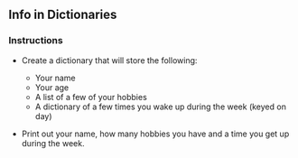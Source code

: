 ## Info in Dictionaries

### Instructions

* Create a dictionary that will store the following:

  * Your name
  * Your age
  * A list of a few of your hobbies
  * A dictionary of a few times you wake up during the week (keyed on day)

* Print out your name, how many hobbies you have and a time you get up during the week.
